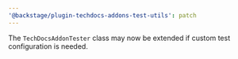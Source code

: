 ```yaml
---
'@backstage/plugin-techdocs-addons-test-utils': patch
---
```


The `TechDocsAddonTester` class may now be extended if custom test configuration is needed.
